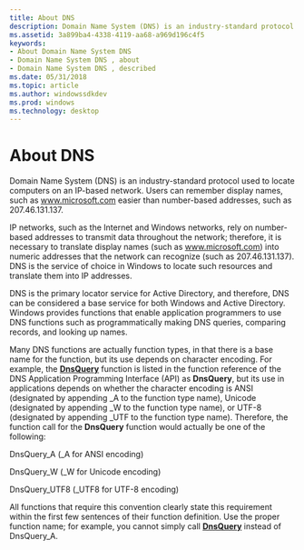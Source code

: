```yaml
---
title: About DNS
description: Domain Name System (DNS) is an industry-standard protocol used to locate computers on an IP-based network. Users can remember display names, such as www.microsoft.com easier than number-based addresses, such as 207.46.131.137.
ms.assetid: 3a899ba4-4338-4119-aa68-a969d196c4f5
keywords:
- About Domain Name System DNS
- Domain Name System DNS , about
- Domain Name System DNS , described
ms.date: 05/31/2018
ms.topic: article
ms.author: windowssdkdev
ms.prod: windows
ms.technology: desktop
---
```


# About DNS

Domain Name System (DNS) is an industry-standard protocol used to locate computers on an IP-based network. Users can remember display names, such as www.microsoft.com easier than number-based addresses, such as 207.46.131.137.

IP networks, such as the Internet and Windows networks, rely on number-based addresses to transmit data throughout the network; therefore, it is necessary to translate display names (such as www.microsoft.com) into numeric addresses that the network can recognize (such as 207.46.131.137). DNS is the service of choice in Windows to locate such resources and translate them into IP addresses.

DNS is the primary locator service for Active Directory, and therefore, DNS can be considered a base service for both Windows and Active Directory. Windows provides functions that enable application programmers to use DNS functions such as programmatically making DNS queries, comparing records, and looking up names.

Many DNS functions are actually function types, in that there is a base name for the function, but its use depends on character encoding. For example, the [**DnsQuery**](/windows/win32/Windns/nf-windns-dnsquery_a?branch=master) function is listed in the function reference of the DNS Application Programming Interface (API) as **DnsQuery**, but its use in applications depends on whether the character encoding is ANSI (designated by appending \_A to the function type name), Unicode (designated by appending \_W to the function type name), or UTF-8 (designated by appending \_UTF to the function type name). Therefore, the function call for the **DnsQuery** function would actually be one of the following:

DnsQuery\_A (\_A for ANSI encoding)

DnsQuery\_W (\_W for Unicode encoding)

DnsQuery\_UTF8 (\_UTF8 for UTF-8 encoding)

All functions that require this convention clearly state this requirement within the first few sentences of their function definition. Use the proper function name; for example, you cannot simply call [**DnsQuery**](/windows/win32/Windns/nf-windns-dnsquery_a?branch=master) instead of DnsQuery\_A.

 

 




